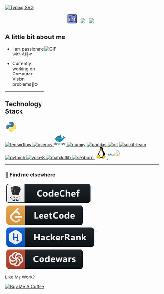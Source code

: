 [![Typing SVG](https://readme-typing-svg.demolab.com?font=Kanit&weight=900&size=50&duration=3000&pause=800&color=FF2BFD&background=000000&center=true&vCenter=true&width=1000&height=100&lines=Hello+there+;I'm+Hunter+Zwer;AI+Developer;%3C3)](https://git.io/typing-svg)



<div align='center'>
  <p align='center'>
    <a href="https://www.linkedin.com/in/hunter-zwer-409a0a287/"><img height="30" src="https://raw.githubusercontent.com/8bithemant/8bithemant/master/linkedin.png?raw=true"></a>&nbsp;&nbsp;
    <a href="https://t.me/hunter_zwer"><img height="30" src="https://cdn.icon-icons.com/icons2/2232/PNG/512/telegram_logo_icon_134592.png?raw=true"></a>&nbsp;&nbsp;
    <a href="mailto:hunterzwer@gmail.com"><img height="30" src="https://th.bing.com/th/id/OIP.9sT4UWsRfFiy6vPydv3_-QHaHO?pid=ImgDet&rs=1"></a>&nbsp;&nbsp;
  </p>
</div>


## A little bit about me

<img align="right" height="250" width="375" alt="GIF" src="https://raw.githubusercontent.com/iampavangandhi/iampavangandhi/master/gifs/coder.gif" />

*  I am passionate with AI🧠⚙️
  
*  Currently working on Computer Vision problems👀⚙️

___
## Technology Stack

<a href="https://www.python.org" target="_blank" rel="noreferrer"> <img src="https://raw.githubusercontent.com/devicons/devicon/master/icons/python/python-original.svg" alt="python" width="40" height="40"/> </a> 
<a href="https://www.tensorflow.org/" target="_blank" rel="noreferrer"> <img src="https://img.icons8.com/?size=512&id=n3QRpDA7KZ7P&format=png" alt="tensorflow" width="40" height="40"/> </a> 
<a href="https://opencv.org/" target="_blank" rel="noreferrer"> <img src="https://img.icons8.com/?size=512&id=bpip0gGiBLT1&format=png" alt="opencv" width="40" height="40"/> </a> 
<a href="https://www.docker.com/" target="_blank" rel="noreferrer"> <img src="https://raw.githubusercontent.com/devicons/devicon/master/icons/docker/docker-original-wordmark.svg" alt="docker" width="40" height="40"/> </a> 
<a href="https://numpy.org/" target="_blank" rel="noreferrer"> <img src="https://img.icons8.com/?size=512&id=aR9CXyMagKIS&format=png" alt="numpy" width="40" height="40"/></a> 
<a href="https://pandas.pydata.org/" target="_blank" rel="noreferrer"> <img src="https://img.icons8.com/?size=512&id=xSkewUSqtErH&format=png" alt="pandas" width="40" height="40"/> </a> 
<a href="https://git-scm.com/" target="_blank" rel="noreferrer"> <img src="https://www.vectorlogo.zone/logos/git-scm/git-scm-icon.svg" alt="git" width="40" height="40"/></a> 
<a href="https://scikit-learn.org/" target="_blank" rel="noreferrer"> <img src="https://www.startpage.com/sp/sxpra?url=https%3A%2F%2Fupload.wikimedia.org%2Fwikipedia%2Fcommons%2Fthumb%2F0%2F05%2FScikit_learn_logo_small.svg%2F1200px-Scikit_learn_logo_small.svg.png" alt="scikit-learn" width="40" height="40"/> </a> 
<a href="https://pytorch.org/" target="_blank" rel="noreferrer"> <img src="https://raw.githubusercontent.com/rahul-jha98/github_readme_icons/main/language_and_tools/square/pytorch/pytorch.svg" alt="pytorch" width="40" height="40"/> </a> 
<a href="https://docs.ultralytics.com/" target="_blank" rel="noreferrer"> <img src="https://pjreddie.com/media/image/yologo_2.png" alt="yolov8" width="40" height="40"/> </a> 
<a href="https://matplotlib.org/" target="_blank" rel="noreferrer"> <img src="https://matplotlib.org/_static/images/documentation.svg" alt="matplotlib" width="40" height="40"/> </a> 
<a href="https://seaborn.pydata.org/" target="_blank" rel="noreferrer"> <img src="https://seaborn.pydata.org/_images/logo-mark-lightbg.svg" alt="seaborn" width="40" height="40"/> </a> 
<a href="https://www.linux.org/" target="_blank" rel="noreferrer"> <img src="https://raw.githubusercontent.com/devicons/devicon/master/icons/linux/linux-original.svg" alt="linux" width="40" height="40"/> </a> 
<a href="https://www.mysql.com/" target="_blank" rel="noreferrer"> <img src="https://raw.githubusercontent.com/devicons/devicon/master/icons/mysql/mysql-original-wordmark.svg" alt="mysql" width="40" height="40"/> </a> 

___
### 📢 Find me elsewhere
<p align="left">
  <a href="https://www.codechef.com/users/hunterzwer">
    <img src="https://raw.githubusercontent.com/AbhishekMaira10/AbhishekMaira10/master/Resources/svg/codechef.svg" alt="codechef" style="vertical-align:top; margin:4px">
  </a>&nbsp;&nbsp;&nbsp;
  
  <a href="https://leetcode.com/HunterZwer/">
    <img src="https://raw.githubusercontent.com/AbhishekMaira10/AbhishekMaira10/master/Resources/svg/leetcode.svg" alt="leetcode" style="vertical-align:top; margin:4px">
  </a>&nbsp;&nbsp;&nbsp;

  <a href="https://www.hackerrank.com/HunterZwer">
    <img src="https://raw.githubusercontent.com/AbhishekMaira10/AbhishekMaira10/master/Resources/svg/hackerrank.svg" alt="hackerrank" style="vertical-align:top; margin:4px">
  </a>&nbsp;&nbsp;&nbsp;
  
  <a href="https://www.codewars.com/users/HunterZwer">
    <img src="https://raw.githubusercontent.com/AbhishekMaira10/AbhishekMaira10/master/Resources/svg/codewars.svg" alt="codewars" style="vertical-align:top; margin:4px">
  </a> &nbsp;&nbsp;&nbsp;
</p>

Like My Work?

<a href="https://www.buymeacoffee.com/hunterzwer" target="_blank"><img src="https://cdn.buymeacoffee.com/buttons/v2/default-yellow.png" alt="Buy Me A Coffee" height="60px" width="217px" ></a>

